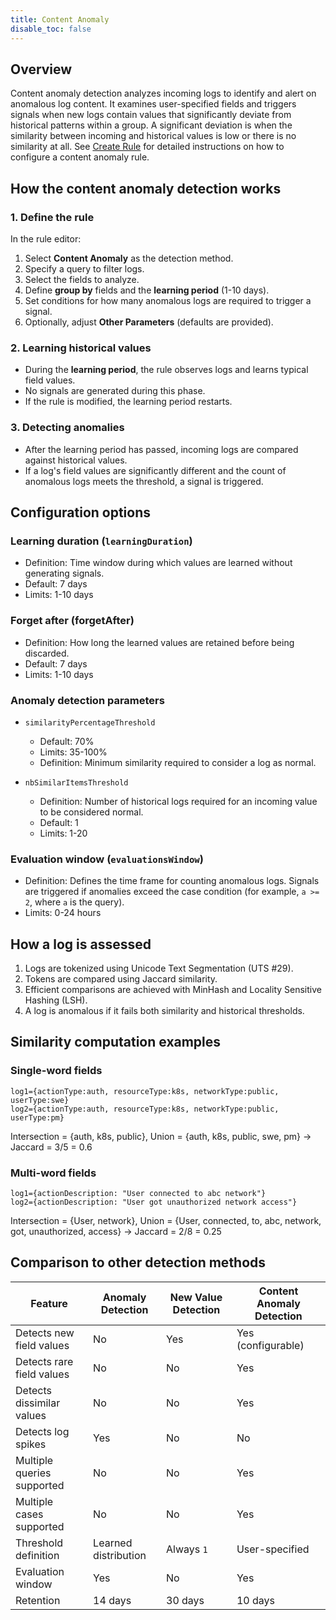 ```yaml
---
title: Content Anomaly
disable_toc: false
---
```


## Overview

Content anomaly detection analyzes incoming logs to identify and alert on anomalous log content. It examines user-specified fields and triggers signals when new logs contain values that significantly deviate from historical patterns within a group. A significant deviation is when the similarity between incoming and historical values is low or there is no similarity at all.
See [Create Rule][1] for detailed instructions on how to configure a content anomaly rule.

## How the content anomaly detection works

### 1. Define the rule
In the rule editor:
  1. Select **Content Anomaly** as the detection method.
  1. Specify a query to filter logs.
  1. Select the fields to analyze.
  1. Define **group by** fields and the **learning period** (1-10 days).
  1. Set conditions for how many anomalous logs are required to trigger a signal.
  1. Optionally, adjust **Other Parameters** (defaults are provided).

### 2. Learning historical values
- During the **learning period**, the rule observes logs and learns typical field values.
- No signals are generated during this phase.
- If the rule is modified, the learning period restarts.

### 3. Detecting anomalies

- After the learning period has passed, incoming logs are compared against historical values.
- If a log's field values are significantly different and the count of anomalous logs meets the threshold, a signal is triggered.

## Configuration options

### Learning duration (`learningDuration`)

- Definition: Time window during which values are learned without generating signals.
- Default: 7 days
- Limits: 1-10 days

### Forget after (forgetAfter)

- Definition: How long the learned values are retained before being discarded.
- Default: 7 days
- Limits: 1-10 days

### Anomaly detection parameters

- `similarityPercentageThreshold`
  - Default: 70%
  - Limits: 35-100%
  - Definition: Minimum similarity required to consider a log as normal.

- `nbSimilarItemsThreshold`
  - Definition: Number of historical logs required for an incoming value to be considered normal.
  - Default: 1
  - Limits: 1-20

### Evaluation window (`evaluationsWindow`)
  - Definition: Defines the time frame for counting anomalous logs. Signals are triggered if anomalies exceed the case condition (for example, `a >= 2`, where `a` is the query).
  - Limits: 0-24 hours

## How a log is assessed

1. Logs are tokenized using Unicode Text Segmentation (UTS #29).
1. Tokens are compared using Jaccard similarity.
1. Efficient comparisons are achieved with MinHash and Locality Sensitive Hashing (LSH).
1. A log is anomalous if it fails both similarity and historical thresholds.

## Similarity computation examples

### Single-word fields

```
log1={actionType:auth, resourceType:k8s, networkType:public, userType:swe}
log2={actionType:auth, resourceType:k8s, networkType:public, userType:pm}
```

Intersection = {auth, k8s, public}, Union = {auth, k8s, public, swe, pm} → Jaccard = 3/5 = 0.6

### Multi-word fields

```
log1={actionDescription: "User connected to abc network"}
log2={actionDescription: "User got unauthorized network access"}
```

Intersection = {User, network}, Union = {User, connected, to, abc, network, got, unauthorized, access} → Jaccard = 2/8 = 0.25

## Comparison to other detection methods

| Feature | Anomaly Detection | New Value Detection | Content Anomaly Detection |
|---------|-------------------|---------------------|---------------------------|
| Detects new field values | No | Yes | Yes (configurable) |
| Detects rare field values | No | No | Yes |
| Detects dissimilar values | No | No | Yes |
| Detects log spikes | Yes | No | No |
| Multiple queries supported | No | No | Yes |
| Multiple cases supported | No | No | Yes |
| Threshold definition | Learned distribution | Always `1` | User-specified |
| Evaluation window | Yes | No | Yes |
| Retention | 14 days | 30 days | 10 days |

[1]: /security/cloud_siem/detect_and_monitor/custom_detection_rules/create_rule/real_time_rule